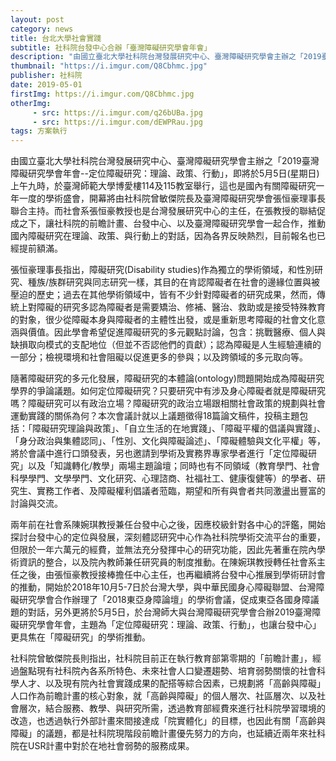 ```yaml
---
layout: post
category: news
title: 台北大學社會實踐
subtitle: 社科院台發中心合辦「臺灣障礙研究學會年會」
description: "由國立臺北大學社科院台灣發展研究中心、臺灣障礙研究學會主辦之「2019臺灣障礙研究學會年會--定位障礙研究：理論、政策、行動」，即將於5月5日(星期日)上午九時，於臺灣師範大學博愛樓114及115教室舉行，這也是國內有關障礙研究一年一度的學術盛會，開幕將由社科院曾敏傑院長及臺灣障礙研究學會張恒豪理事長聯合主持。而社會系張恒豪教授也是台灣發展研究中心的主任，在張教授的聯結促成之下，讓社科院的前瞻計畫、台發中心、以及臺灣障礙研究學會一起合作，推動國內障礙研究在理論、政策、與行動上的對話，因為各界反映熱烈，目前報名也已經提前額滿。..."
thumbnail: "https://i.imgur.com/Q8Cbhmc.jpg"
publisher: 社科院
date: 2019-05-01
firstImg: https://i.imgur.com/Q8Cbhmc.jpg
otherImg:
     - src: https://i.imgur.com/q26bUBa.jpg
     - src: https://i.imgur.com/dEWPRau.jpg
tags: 方案執行
---
```


由國立臺北大學社科院台灣發展研究中心、臺灣障礙研究學會主辦之「2019臺灣障礙研究學會年會--定位障礙研究：理論、政策、行動」，即將於5月5日(星期日)上午九時，於臺灣師範大學博愛樓114及115教室舉行，這也是國內有關障礙研究一年一度的學術盛會，開幕將由社科院曾敏傑院長及臺灣障礙研究學會張恒豪理事長聯合主持。而社會系張恒豪教授也是台灣發展研究中心的主任，在張教授的聯結促成之下，讓社科院的前瞻計畫、台發中心、以及臺灣障礙研究學會一起合作，推動國內障礙研究在理論、政策、與行動上的對話，因為各界反映熱烈，目前報名也已經提前額滿。

張恒豪理事長指出，障礙研究(Disability studies)作為獨立的學術領域，和性別研究、種族/族群研究與同志研究一樣，其目的在肯認障礙者在社會的邊緣位置與被壓迫的歷史；過去在其他學術領域中，皆有不少針對障礙者的研究成果，然而，傳統上對障礙的研究多認為障礙者是需要矯治、修補、醫治、救助或是接受特殊教育的對象，很少從障礙本身與障礙者的主體性出發，或是重新思考障礙的社會文化意涵與價值。因此學會希望促進障礙研究的多元觀點討論，包含：挑戰醫療、個人與缺損取向模式的支配地位（但並不否認他們的貢獻）；認為障礙是人生經驗連續的一部分；檢視環境和社會阻礙以促進更多的參與；以及跨領域的多元取向等。

隨著障礙研究的多元化發展，障礙研究的本體論(ontology)問題開始成為障礙研究學界的爭論議題。如何定位障礙研究？只要研究中有涉及身心障礙者就是障礙研究嗎？障礙研究可以有政治立場？障礙研究的政治立場跟相關社會政策的規劃與社會運動實踐的關係為何？本次會議計就以上議題徵得18篇論文稿件，投稿主題包括：「障礙研究理論與政策」、「自立生活的在地實踐」、「障礙平權的倡議與實踐」、「身分政治與集體認同」、「性別、文化與障礙論述」、「障礙體驗與文化平權」等，將於會議中進行口頭發表，另也邀請到學術及實務界專家學者進行「定位障礙研究」以及「知識轉化/教學」兩場主題論壇；同時也有不同領域（教育學門、社會科學學門、文學學門、文化研究、心理諮商、社福社工、健康復健等）的學者、研究生、實務工作者、及障礙權利倡議者蒞臨，期望和所有與會者共同激盪出豐富的討論與交流。

兩年前在社會系陳婉琪教授兼任台發中心之後，因應校級針對各中心的評鑑，開始探討台發中心的定位與發展，深刻體認研究中心作為社科院學術交流平台的重要，但限於一年六萬元的經費，並無法充分發揮中心的研究功能，因此先著重在院內學術資訊的整合，以及院內教師兼任研究員的制度推動。在陳婉琪教授轉任社會系主任之後，由張恒豪教授接棒擔任中心主任，也再繼續將台發中心推展到學術研討會的推動，開始於2018年10月5-7日於台灣大學，與中華民國身心障礙聯盟、台灣障礙研究學會合作辦理了「2018東亞身障論壇」的學術會議，促成東亞各國身障議題的對話，另外更將於5月5日，於台灣師大與台灣障礙研究學會合辦2019臺灣障礙研究學會年會，主題為「定位障礙研究：理論、政策、行動」，也讓台發中心」更具焦在「障礙研究」的學術推動。

社科院曾敏傑院長則指出，社科院目前正在執行教育部第零期的「前瞻計畫」，經過盤點現有社科院內各系所特色、未來社會人口變遷趨勢、培育弱勢關懷的社會科學人才、以及現有院內社會實踐成果的配搭等綜合因素，已規劃將「高齡與障礙」人口作為前瞻計畫的核心對象，就「高齡與障礙」的個人層次、社區層次、以及社會層次，結合服務、教學、與研究所需，透過教育部經費來進行社科院學習環境的改造，也透過執行外部計畫來間接達成「院實體化」的目標，也因此有關「高齡與障礙」的議題，都是社科院現階段前瞻計畫優先努力的方向，也延續近兩年來社科院在USR計畫中對於在地社會弱勢的服務成果。
